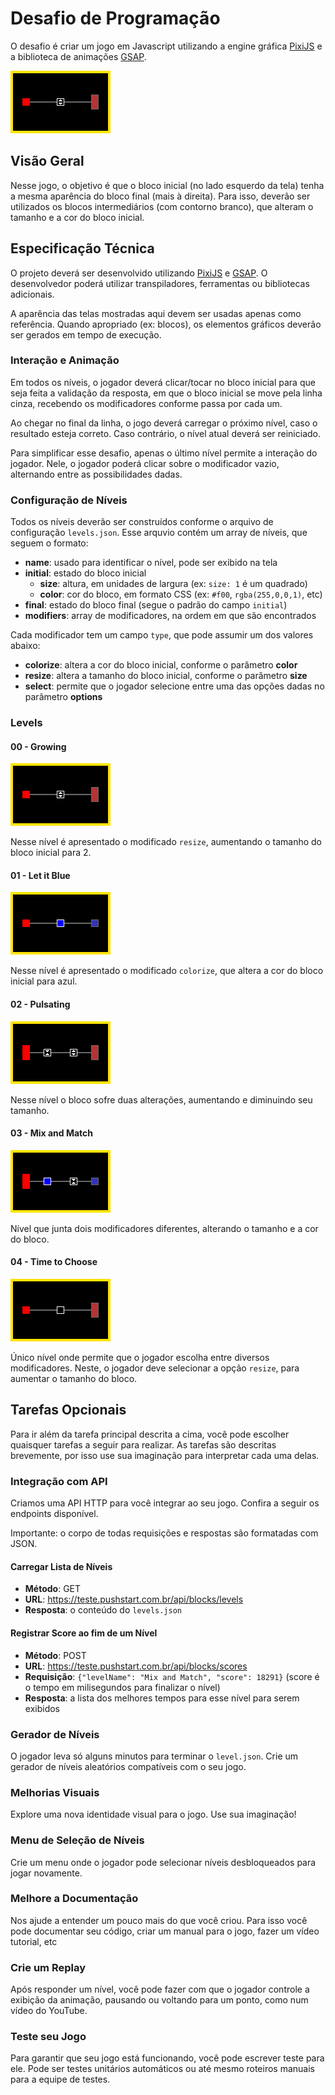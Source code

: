 # Desafio de Programação

O desafio é criar um jogo em Javascript utilizando a engine gráfica [PixiJS](http://www.pixijs.com/) e a biblioteca de animações [GSAP](https://greensock.com/).

![animação](animation.gif)

## Visão Geral

Nesse jogo, o objetivo é que o bloco inicial (no lado esquerdo da tela) tenha a mesma aparência do bloco final (mais à direita).
Para isso, deverão ser utilizados os blocos intermediários (com contorno branco), que alteram o tamanho e a cor do bloco inicial.

## Especificação Técnica

O projeto deverá ser desenvolvido utilizando [PixiJS](http://www.pixijs.com/) e [GSAP](https://greensock.com/). O desenvolvedor poderá utilizar transpiladores, ferramentas ou bibliotecas adicionais.

A aparência das telas mostradas aqui devem ser usadas apenas como referência. Quando apropriado (ex: blocos), os elementos gráficos deverão ser gerados em tempo de execução.

### Interação e Animação

Em todos os níveis, o jogador deverá clicar/tocar no bloco inicial para que seja feita a validação da resposta,
em que o bloco inicial se move pela linha cinza, recebendo os modificadores conforme passa por cada um.

Ao chegar no final da linha, o jogo deverá carregar o próximo nível, caso o resultado esteja correto.
Caso contrário, o nível atual deverá ser reiniciado.

Para simplificar esse desafio, apenas o último nível permite a interação do jogador. Nele, o jogador poderá clicar sobre o modificador vazio, alternando entre as possibilidades dadas.

### Configuração de Níveis

Todos os níveis deverão ser construídos conforme o arquivo de configuração `levels.json`. Esse arquvio contém um array de níveis, que seguem o formato:

- **name**: usado para identificar o nível, pode ser exibido na tela
- **initial**: estado do bloco inicial
    - **size**: altura, em unidades de largura (ex: `size: 1` é um quadrado)
    - **color**: cor do bloco, em formato CSS (ex: `#f00`, `rgba(255,0,0,1)`, etc)
- **final**: estado do bloco final (segue o padrão do campo `initial`)
- **modifiers**: array de modificadores, na ordem em que são encontrados

Cada modificador tem um campo `type`, que pode assumir um dos valores abaixo:

- **colorize**: altera a cor do bloco inicial, conforme o parâmetro **color**
- **resize**: altera a tamanho do bloco inicial, conforme o parâmetro **size**
- **select**: permite que o jogador selecione entre uma das opções dadas no parâmetro **options**

### Levels

#### 00 - Growing

![animação](00.Growing.png)

Nesse nível é apresentado o modificado `resize`, aumentando o tamanho do bloco inicial para 2.

#### 01 - Let it Blue

![animação](01.Let.it.Blue.png)

Nesse nível é apresentado o modificado `colorize`, que altera a cor do bloco inicial para azul.

#### 02 - Pulsating

![animação](02.Pulsating.png)

Nesse nível o bloco sofre duas alterações, aumentando e diminuindo seu tamanho.

#### 03 - Mix and Match

![animação](03.Mix.and.Match.png)

Nível que junta dois modificadores diferentes, alterando o tamanho e a cor do bloco.

#### 04 - Time to Choose

![animação](04.Time.to.Choose.png)

Único nível onde permite que o jogador escolha entre diversos modificadores. Neste, o jogador deve selecionar a opção `resize`, para aumentar o tamanho do bloco.

## Tarefas Opcionais

Para ir além da tarefa principal descrita a cima, você pode escolher quaisquer tarefas a seguir para realizar. As tarefas são descritas brevemente, por isso use sua imaginação para interpretar cada uma delas.

### Integração com API

Criamos uma API HTTP para você integrar ao seu jogo. Confira a seguir os endpoints disponível.

Importante: o corpo de todas requisições e respostas são formatadas com JSON.

#### Carregar Lista de Níveis

- **Método**: GET
- **URL**: https://teste.pushstart.com.br/api/blocks/levels
- **Resposta**: o conteúdo do `levels.json`

#### Registrar Score ao fim de um Nível

- **Método**: POST
- **URL**: https://teste.pushstart.com.br/api/blocks/scores
- **Requisição**: `{"levelName": "Mix and Match", "score": 18291}` (score é o tempo em milisegundos para finalizar o nível)
- **Resposta**: a lista dos melhores tempos para esse nível para serem exibidos

### Gerador de Níveis

O jogador leva só alguns minutos para terminar o `level.json`. Crie um gerador de níveis aleatórios compatíveis com o seu jogo.

### Melhorias Visuais

Explore uma nova identidade visual para o jogo. Use sua imaginação!

### Menu de Seleção de Níveis

Crie um menu onde o jogador pode selecionar níveis desbloqueados para jogar novamente.

### Melhore a Documentação

Nos ajude a entender um pouco mais do que você criou. Para isso você pode documentar seu código, criar um manual para o jogo, fazer um vídeo tutorial, etc

### Crie um Replay

Após responder um nível, você pode fazer com que o jogador controle a exibição da animação, pausando ou voltando para um ponto, como num vídeo do YouTube.

### Teste seu Jogo

Para garantir que seu jogo está funcionando, você pode escrever teste para ele. Pode ser testes unitários automáticos ou até mesmo roteiros manuais para a equipe de testes.